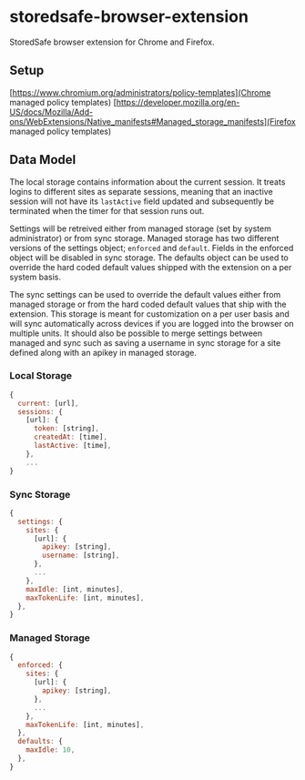 # storedsafe-browser-extension

StoredSafe browser extension for Chrome and Firefox.

## Setup
[https://www.chromium.org/administrators/policy-templates](Chrome managed policy templates)
[https://developer.mozilla.org/en-US/docs/Mozilla/Add-ons/WebExtensions/Native_manifests#Managed_storage_manifests](Firefox managed policy templates)

## Data Model
  The local storage contains information about the current session. It treats logins to different sites as separate sessions, meaning that an inactive session will not have its `lastActive` field updated and subsequently be terminated when the timer for that session runs out.

  Settings will be retreived either from managed storage (set by system administrator) or from sync storage.
Managed storage has two different versions of the settings object; `enforced` and `default`.
  Fields in the enforced object will be disabled in sync storage. The defaults object can be used to override the hard coded default values shipped with the extension on a per system basis.

  The sync settings can be used to override the default values either from managed storage or from the hard coded default values that ship with the extension. This storage is meant for customization on a per user basis and will sync automatically across devices if you are logged into the browser on multiple units.
  It should also be possible to merge settings between managed and sync such as saving a username in sync storage for a site defined along with an apikey in managed storage.

### Local Storage
```javascript
{
  current: [url],
  sessions: {
    [url]: {
      token: [string],
      createdAt: [time],
      lastActive: [time],
    },
    ...
}
```

### Sync Storage
```javascript
{
  settings: {
    sites: {
      [url]: {
        apikey: [string],
        username: [string],
      },
      ...
    },
    maxIdle: [int, minutes],
    maxTokenLife: [int, minutes],
  },
}
```

### Managed Storage
```javascript
{
  enforced: {
    sites: {
      [url]: {
        apikey: [string],
      },
      ...
    },
    maxTokenLife: [int, minutes],
  },
  defaults: {
    maxIdle: 10,
  },
}
```
